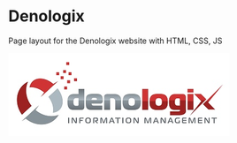 # Denologix
Page layout for the Denologix website with HTML, CSS, JS

![Preview](https://github.com/hHolyMolly/Denologix/blob/main/preview.jpg)
